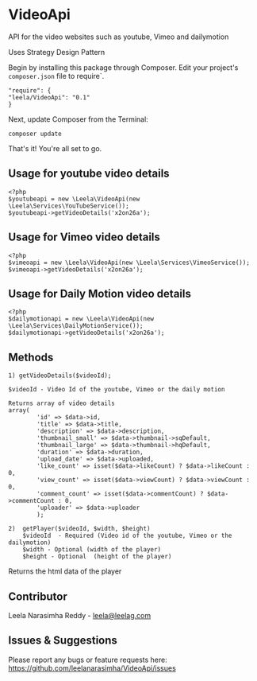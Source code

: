# VideoApi

API for the video websites such as youtube, Vimeo and dailymotion

Uses Strategy Design Pattern

Begin by installing this package through Composer. Edit your project's `composer.json` file to require`.

	"require": {
	"leela/VideoApi": "0.1"
	}
	
Next, update Composer from the Terminal:

    composer update
    
That's it! You're all set to go.

## Usage for youtube video details
    <?php
    $youtubeapi = new \Leela\VideoApi(new \Leela\Services\YouTubeService());
    $youtubeapi->getVideoDetails('x2on26a');
    
## Usage for Vimeo video details
    <?php
    $vimeoapi = new \Leela\VideoApi(new \Leela\Services\VimeoService());
    $vimeoapi->getVideoDetails('x2on26a');
    
## Usage for Daily Motion video details
    <?php
    $dailymotionapi = new \Leela\VideoApi(new \Leela\Services\DailyMotionService());
    $dailymotionapi->getVideoDetails('x2on26a');
    
    
## Methods

    1) getVideoDetails($videoId);

    $videoId - Video Id of the youtube, Vimeo or the daily motion
    
    Returns array of video details
    array(
            'id' => $data->id,
            'title' => $data->title,
            'description' => $data->description,
            'thumbnail_small' => $data->thumbnail->sqDefault,
            'thumbnail_large' => $data->thumbnail->hqDefault,
            'duration' => $data->duration,
            'upload_date' => $data->uploaded,
            'like_count' => isset($data->likeCount) ? $data->likeCount : 0,
            'view_count' => isset($data->viewCount) ? $data->viewCount : 0,
            'comment_count' => isset($data->commentCount) ? $data->commentCount : 0,
            'uploader' => $data->uploader
            );
    
    2)  getPlayer($videoId, $width, $height)
        $videoId  - Required (Video id of the youtube, Vimeo or the dailymotion)
        $width - Optional (width of the player)
        $height - Optional  (height of the player)

Returns the html data of the player

## Contributor
Leela Narasimha Reddy - leela@leelag.com

## Issues & Suggestions
Please report any bugs or feature requests here: https://github.com/leelanarasimha/VideoApi/issues
    

